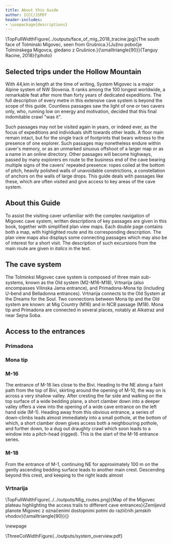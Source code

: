 ```yaml
---
title: About this Guide
author: ICCC/JSPDT
header-includes:
- \usepackage{descriptions}
---
```



\TopFullWidthFigure{../outputs/face_of_mig_2018_tracine.jpg}{The south face of Tolminski Migovec, seen from Grušnica.}{Južno pobočje Tolminskega Migovca, gledano z Grušnice.}{\smalltriangle{90}}{Tanguy Racine, 2018}{\photo}

## Selected trips under the Hollow Mountain

With 44\,km in length at the time of writing, System Migovec is a major Alpine system of NW Slovenia.
It ranks among the 100 longest worldwide, a remarkable feat after more than forty years of dedicated expeditions.
The full description of every metre in this extensive cave system is beyond the scope of this guide. Countless passages saw the light of one or two cavers only, who, running low on energy and motivation, decided that this final indomitable crawl "was it".

Such passages may not be visited again in years, or indeed ever, as the focus of expeditions and individuals shift towards other leads.
A floor main remain intact, but for the single track of footprints that bears witness to the presence of one explorer.
Such passages may nonetheless endure within caver's memory, or as an unmarked sinuous offshoot of a larger map or as a name in an online directory.
Other passages will become highways, passed by many explorers en route to the business end of the cave bearing multiple signs of the cavers' repeated presence: ropes coiled at the bottom of pitch, heavily polished walls of unavoidable constrictions, a constellation of anchors on the walls of large drops.
This guide deals with passages like these, which are often visited and give access to key areas of the cave system.

## About this Guide

To assist the visiting caver unfamiliar with the complex navigation of Migovec cave system, written descriptions of key passages are given in this book, together with simplified plan view maps.
Each double page contains both a map, with highlighted route and its corresponding description.
The plan view maps also displays some connecting passages which may also be of interest for a short visit.
The description of such excursions from the main route are given in *italics* in the text.

## The cave system

The Tolminksi Migovec cave system is composed of three main sub-systems, known as the Old system (M2-M16-M18), Vrtnarija (also encompasses Vilinska Jama entrance), and Primadona-Mona tip (including U-bend and Belladonna entrances).
Vrtnarija connects to the Old System at the Dreams for the Soul.
Two connections between Mona tip and the Old system are known: at Mig Country (M16) and in NCB passage (M18).
Mona tip and Primadona are connected in several places, notably at Alkatraz and near Sejna Soba.

## Access to the entrances

### Primadona

### Mona tip

### M-16
The entrance of M-16 lies close to the Bivi.
Heading to the NE along a faint path from the top of Bivi, skirting around the opening of M-10, the way on is across a very shallow valley.
After cresting the far side and walking on the top surface of a wide bedding plane, a short clamber down into a deeper valley offers a view into the opening of a wide cave entrance on the left hand side (M-1).
Heading away from this obvious entrance, a series of down-climbs leads almost immediately into a small pothole, at the bottom of which, a short clamber down gives access both a neighbouring pothole, and further down, to a dug out draughty crawl which soon leads to a window into a pitch-head (rigged).
This is the start of the M-16 entrance series.

### M-18

From the entrance of M-1, continuing NE for approximately 100 m on the gently ascending bedding surface leads to another main crest.
Descending beyond this crest, and keeping to the right leads almost

### Vrtnarija


\TopFullWidthFigure{../../outputs/Mig_routes.png}{Map of the Migovec plateau highlighting the access trails to different cave entrances}{Zemljevid planote Migovec z označenimi dostopnimi potmi do različnih jamskih vhodov}{\smalltriangle{90}}{}

\newpage

\ThreeColWidthFigure{../outputs/system_overview.pdf}
